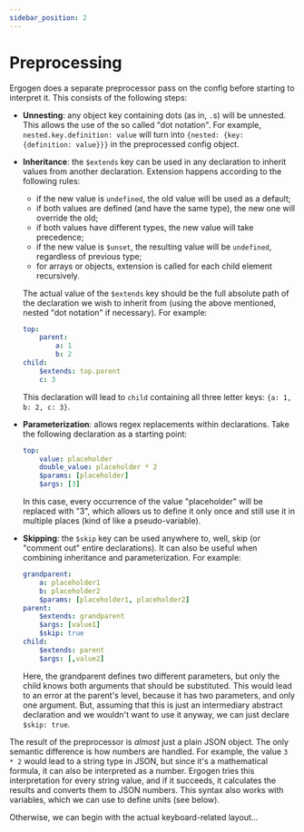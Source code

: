 ```yaml
---
sidebar_position: 2
---
```


# Preprocessing

Ergogen does a separate preprocessor pass on the config before starting to interpret it.
This consists of the following steps:

- **Unnesting**: any object key containing dots (as in, `.`s) will be unnested. This allows the use of the so called "dot notation". For example, `nested.key.definition: value` will turn into `{nested: {key: {definition: value}}}` in the preprocessed config object.


- **Inheritance**: the `$extends` key can be used in any declaration to inherit values from another declaration. Extension happens according to the following rules:
    - if the new value is `undefined`, the old value will be used as a default;
    - if both values are defined (and have the same type), the new one will override the old;
    - if both values have different types, the new value will take precedence;
    - if the new value is `$unset`, the resulting value will be `undefined`, regardless of previous type;
    - for arrays or objects, extension is called for each child element recursively.

  The actual value of the `$extends` key should be the full absolute path of the declaration we wish to inherit from (using the above mentioned, nested "dot notation" if necessary). For example:

    ```yaml
    top:
        parent:
            a: 1
            b: 2
    child:
        $extends: top.parent
        c: 3
    ```

  This declaration will lead to `child` containing all three letter keys: `{a: 1, b: 2, c: 3}`.


- **Parameterization**: allows regex replacements within declarations. Take the following declaration as a starting point:

    ```yaml
    top:
        value: placeholder
        double_value: placeholder * 2
        $params: [placeholder]
        $args: [3]
    ```

  In this case, every occurrence of the value "placeholder" will be replaced with "3", which allows us to define it only once and still use it in multiple places (kind of like a pseudo-variable).


- **Skipping**: the `$skip` key can be used anywhere to, well, skip (or "comment out" entire declarations). It can also be useful when combining inheritance and parameterization. For example:

    ```yaml
    grandparent:
        a: placeholder1
        b: placeholder2
        $params: [placeholder1, placeholder2]
    parent:
        $extends: grandparent
        $args: [value1]
        $skip: true
    child:
        $extends: parent
        $args: [,value2]
    ```

  Here, the grandparent defines two different parameters, but only the child knows both arguments that should be substituted. This would lead to an error at the parent's level, because it has two parameters, and only one argument. But, assuming that this is just an intermediary abstract declaration and we wouldn't want to use it anyway, we can just declare `$skip: true`.

The result of the preprocessor is *almost* just a plain JSON object.
The only semantic difference is how numbers are handled. For example, the value `3 * 2` would lead to a string type in JSON, but since it's a mathematical formula, it can also be interpreted as a number.
Ergogen tries this interpretation for every string value, and if it succeeds, it calculates the results and converts them to JSON numbers.
This syntax also works with variables, which we can use to define units (see below).

Otherwise, we can begin with the actual keyboard-related layout...